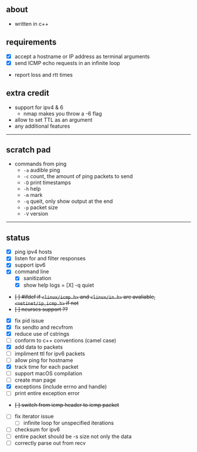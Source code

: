 ## about
- written in c++
## requirements
- [X] accept a hostname or IP address as terminal arguments
- [X] send ICMP echo requests in an infinite loop
- report loss and rtt times
## extra credit
- support for ipv4 & 6
    - nmap makes you throw a -6 flag
- allow to set TTL as an argument
- any additional features
---
## scratch pad
- commands from ping
    - `-a` audible ping
    - `-c` count, the amount of ping packets to send
    - `-D` print timestamps
    - `-h` help
    - `-m` mark
    - `-q` queit, only show output at the end
    - `-p` packet size
    - `-V` version
---
## status
- [X] ping ipv4 hosts
- [X] listen for and filter responses
- [X] support ipv6
- [X] command line
    - [X] sanitization
    - [X] show help logs
    = [X] -q quiet
- ~~[ ] #ifdef if `<linux/icmp.h>` and `<linux/in.h>` are avaliable, `<netinet/ip_icmp.h>` if not~~
- ~~[ ] ncurses support ??~~
- [X] fix pid issue
- [X] fix sendto and recvfrom
- [X] reduce use of cstrings
- [ ] conform to c++ conventions (camel case)
- [X] add data to packets
- [ ] impliment ttl for ipv6 packets
- [ ] allow ping for hostname
- [X] track time for each packet
- [ ] support macOS compilation
- [ ] create man page
- [X] exceptions (include errno and handle)
- [ ] print entire exception error
- ~~[ ] switch from icmp header to icmp packet~~
- [ ] fix iterator issue
    - [ ] infinite loop for unspecified iterations
- [ ] checksum for ipv6
- [ ] entire packet should be -s size not only the data
- [ ] correctly parse out from recv
